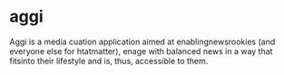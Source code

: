 # aggi

Aggi is a media cuation application aimed at enablingnewsrookies (and everyone else for htatmatter), enage with balanced news in a way that  fitsinto their lifestyle and is, thus, accessible to them.
